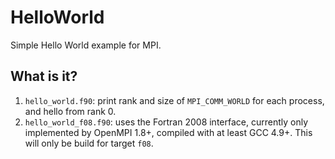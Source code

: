 HelloWorld
==========

Simple Hello World example for MPI.

What is it?
-----------
1. `hello_world.f90`: print rank and size of `MPI_COMM_WORLD` for each
    process, and hello from rank 0.
1. `hello_world_f08.f90`: uses the Fortran 2008 interface, currently only
    implemented by OpenMPI 1.8+, compiled with at least GCC 4.9+.  This
    will only be build for target `f08`.
